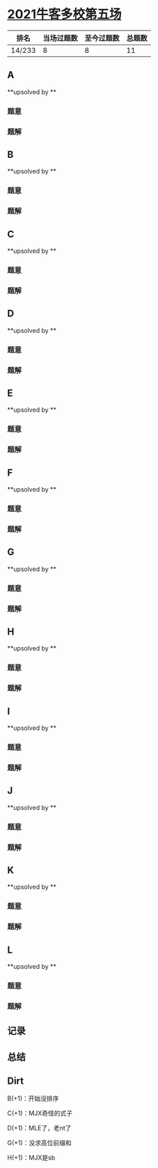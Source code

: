 # [2021牛客多校第五场](https://ac.nowcoder.com/acm/contest/11256)

| 排名   | 当场过题数 | 至今过题数 | 总题数 |
| ------ | ---------- | ---------- | ------ |
| 14/233 | 8          | 8          | 11     |

## **A**

**upsolved by **

### 题意



### 题解



## **B**

**upsolved by **

### 题意



### 题解



## **C**

**upsolved by **

### 题意



### 题解



## **D**

**upsolved by **

### 题意



### 题解



## **E**

**upsolved by **

### 题意



### 题解



## **F**

**upsolved by **

### 题意



### 题解



## **G**

**upsolved by **

### 题意



### 题解



## **H**

**upsolved by **

### 题意



### 题解



## **I**

**upsolved by **

### 题意



### 题解



## **J**

**upsolved by **

### 题意



### 题解



## **K**

**upsolved by **

### 题意



### 题解



## **L**

**upsolved by **

### 题意



### 题解



## **记录**



## **总结**

## **Dirt**

B(+1)：开始没排序

C(+1)：MJX奇怪的式子

D(+1)：MLE了，老nt了

G(+1)：没求高位前缀和

H(+1)：MJX是sb

